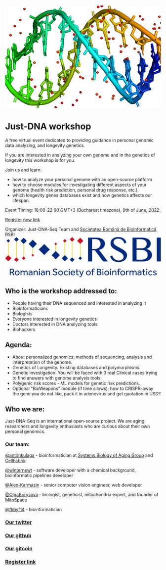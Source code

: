 ![Logo](./just_dna_seq.png)

# Just-DNA workshop #

A free virtual event dedicated to providing guidance in personal genomic data analyzing, and longevity genetics.

If you are interested in analyzing your own genome and in the genetics of longevity this workshop is for you.

Join us and learn:
* how to analyze your personal genome with an open-source platform 
* how to choose modules for investigating different aspects of your genome (health risk prediction, personal drug response, etc.). 
* which longevity genes databases exist and how genetics affects our lifespan. 

Event Timing: 18:00-22:00 GMT+3 (Bucharest timezone), 9th of June, 2022


[Register now link](https://docs.google.com/forms/d/1cb0pSPUlYWK8st-7aKY3dSjqytyPweKJZX2kMgkX7hM/edit)

Organizer: Just-DNA-Seq Team and [Societatea Română de Bioinformatică](www.rsbi.ro) RSBI
![Image](RSBI.png)

## Who is the workshop addressed to: ##
* People having their DNA sequenced and interested in analyzing it
* Bioinformaticians
* Biologists 
* Everyone interested in longevity genetics
* Doctors interested in DNA analyzing tools
* Biohackers

## Agenda: ##
* About personalized genomics: methods of sequencing, analysis and interpretation of the genome.
* Genetics of Longevity. Existing databases and polymorphisms.
* Genetic investigation. You will be faced with  3 real Clinical cases trying to find answers with genome analysis tools.
* Polygenic risk scores - ML models for genetic risk predictions.
* Optional "BioWeapons" module (if time allows):  how to CRISPR-away the gene you do not like, pack it in adenovirus and get quotation in USD?

## Who we are: ##
Just-DNA-Seq is an international open-source project. 
We are aging researchers and longevity enthusiasts who are curious about their own personal genomics. 

### Our team: ###

[@antonkulaga](http://github.com/antonkulaga) - bioinformatician at [Systems Biology of Aging Group](http://aging-research.group) and [CellFabrik](http://cellfabrik.bio)

[@winternewt](http://github.com/winternewt) - software developer with a chemical background, bioinformatic pipelines developer

[@Alex-Karmazin](http://github.com/Alex-Karmazin) -  senior computer vision engineer, web developer

[@OlgaBorysova](http://github.com/OlgaBorysova) - biologist, geneticist, mitochondria expert, and founder of [MitoSpace](http://www.mt-eva.space/en/)

[@fkbyf14](http://github.com/fkbyf14)  - bioinformatician


### [Our twitter](https://twitter.com/just_dna_seq) ###
### [Our github](https://github.com/dna-seq/) ###
### [Our gitcoin](https://gitcoin.co/grants/4048/just-dna-seq) ###
### [Register link](https://docs.google.com/forms/d/1cb0pSPUlYWK8st-7aKY3dSjqytyPweKJZX2kMgkX7hM/edit) ###
